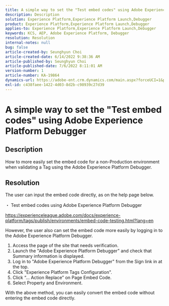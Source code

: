 ```yaml
---
title: A simple way to set the "Test embed codes" using Adobe Experience Platform Debugger
description: Description
solution: Experience Platform,Experience Platform Launch,Debugger
product: Experience Platform,Experience Platform Launch,Debugger
applies-to: Experience Platform,Experience Platform Launch,Debugger
keywords: KCS, AEP, Adobe Experience Platform, Debugger
resolution: Resolution
internal-notes: null
bug: false
article-created-by: Seunghyun Choi
article-created-date: 6/14/2022 9:38:36 AM
article-published-by: Seunghyun Choi
article-published-date: 7/6/2022 8:11:01 AM
version-number: 1
article-number: KA-19864
dynamics-url: https://adobe-ent.crm.dynamics.com/main.aspx?forceUCI=1&pagetype=entityrecord&etn=knowledgearticle&id=5741b3bf-c5eb-ec11-bb3d-000d3a5c4292
exl-id: c438faee-1422-4d03-8d2b-c98939c27d39
---
```

# A simple way to set the "Test embed codes" using Adobe Experience Platform Debugger

## Description

How to more easily set the embed code for a non-Production environment when validating a Tag using the Adobe Experience Platform Debugger. 

## Resolution


The user can input the embed code directly, as on the help page below.

・ Test embed codes using Adobe Experience Platform Debugger

https://experienceleague.adobe.com/docs/experience-platform/tags/publish/environments/embed-code-testing.html?lang=en

However, the user also can set the embed code more easily by logging in to the Adobe Experience Platform Debugger.

1. Access the page of the site that needs verification.
2. Launch the "Adobe Experience Platform Debugger" and check that Summary information is displayed.
3. Log in to "Adobe Experience Platform Debugger" from the Sign link in at the top.
4. Click "Experience Platform Tags Configuration".
5. Click “… Action Replace” on Page Embed Code.
6. Select Property and Environment.

With the above method, you can easily convert the embed code without entering the embed code directly.

